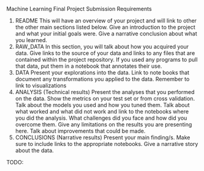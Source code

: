 Machine Learning Final Project Submission Requirements
1. README
This will have an overview of your project and will link to other the other main
sections listed below. Give an introduction to the project and what your initial
goals were. Give a narrative conclusion about what you learned.
2. RAW_DATA
In this section, you will talk about how you acquired your data. Give links to the
source of your data and links to any files that are contained within the project
repository. If you used any programs to pull that data, put them in a notebook that
annotates their use.
3. DATA
Present your explorations into the data. Link to note books that document any
transformations you applied to the data. Remember to link to visualizations
4. ANALYSIS (Technical results)
Present the analyses that you performed on the data. Show the metrics on your test
set or from cross validation. Talk about the models you used and how you tuned
them. Talk about what worked and what did not work and link to the notebooks
where you did the analysis. What challenges did you face and how did you
overcome them. Give any limitations on the results you are presenting here. Talk
about improvements that could be made.
5. CONCLUSIONS (Narrative results)
Present your main finding/s. Make sure to include links to the appropriate
notebooks. Give a narrative story about the data.

TODO: 
